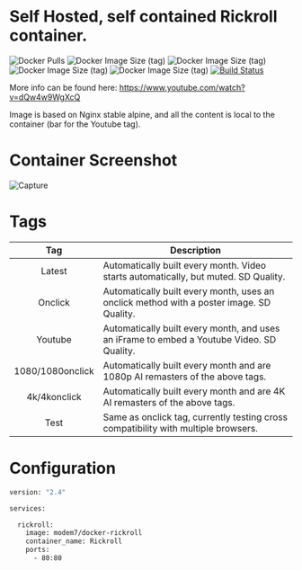 # Self Hosted, self contained Rickroll container.

![Docker Pulls](https://img.shields.io/docker/pulls/modem7/docker-rickroll) ![Docker Image Size (tag)](https://img.shields.io/docker/image-size/modem7/docker-rickroll/latest?label=latest%2Fonclick) ![Docker Image Size (tag)](https://img.shields.io/docker/image-size/modem7/docker-rickroll/1080?label=1080%2F1080onclick) ![Docker Image Size (tag)](https://img.shields.io/docker/image-size/modem7/docker-rickroll/4k?label=4k%2F4konclick) ![Docker Image Size (tag)](https://img.shields.io/docker/image-size/modem7/docker-rickroll/youtube?label=youtube) [![Build Status](https://drone.modem7.com/api/badges/modem7/docker-rickroll/status.svg)](https://drone.modem7.com/modem7/docker-rickroll)

More info can be found here: https://www.youtube.com/watch?v=dQw4w9WgXcQ

Image is based on Nginx stable alpine, and all the content is local to the container (bar for the Youtube tag).

# Container Screenshot

![Capture](https://user-images.githubusercontent.com/4349962/128193774-d5c98641-56d7-471f-bc69-1d0d952a0d60.png)

# Tags
| Tag | Description |
| :----: | --- |
| Latest | Automatically built every month. Video starts automatically, but muted. SD Quality. |
| Onclick | Automatically built every month, uses an onclick method with a poster image. SD Quality. |
| Youtube | Automatically built every month, and uses an iFrame to embed a Youtube Video. SD Quality. |
| 1080/1080onclick | Automatically built every month and are 1080p AI remasters of the above tags. |
| 4k/4konclick | Automatically built every month and are 4K AI remasters of the above tags. |
| Test | Same as onclick tag, currently testing cross compatibility with multiple browsers. |

# Configuration

```bash
version: "2.4"

services:

  rickroll:
    image: modem7/docker-rickroll
    container_name: Rickroll
    ports:
      - 80:80
```
